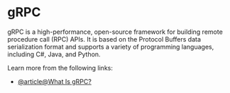 # gRPC

gRPC is a high-performance, open-source framework for building remote procedure call (RPC) APIs. It is based on the Protocol Buffers data serialization format and supports a variety of programming languages, including C#, Java, and Python.

Learn more from the following links:

- [@article@What Is gRPC?](https://www.wallarm.com/what/the-concept-of-grpc)
